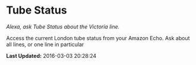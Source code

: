 # Tube Status
*Alexa, ask Tube Status about the Victoria line.*

Access the current London tube status from your Amazon Echo. Ask about all lines, or one line in particular

**Last Updated:** 2016-03-03 20:28:24